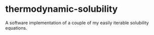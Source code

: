 # thermodynamic-solubility
A software implementation of a couple of my easily iterable solubility equations.
